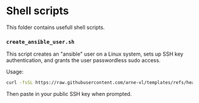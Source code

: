 # Shell scripts
This folder contains usefull shell scripts.

### `create_ansible_user.sh`
This script creates an "ansible" user on a Linux system, sets up SSH key authentication, and grants the user passwordless sudo access.

Usage:
```sh
curl -fsSL https://raw.githubusercontent.com/arne-vl/templates/refs/heads/main/shell/create_ansible_user.sh | sh
```
Then paste in your public SSH key when prompted.
